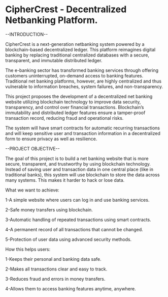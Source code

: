 # CipherCrest - Decentralized Netbanking Platform.
--INTRODUCTION--

CipherCrest is a next-generation netbanking system powered by a blockchain-based decentralized ledger. This platform reimagines digital banking by replacing traditional centralized databases with a secure, transparent, and immutable distributed ledger.

The e-banking sector has transformed banking services through offering customers uninterrupted, on-demand access to banking features. Traditional net banking platforms, however, are highly centralized and thus vulnerable to information breaches, system failures, and non-transparency.

This project proposes the development of a decentralized net banking website utilizing blockchain technology to improve data security, transparency, and control over financial transactions. Blockchain’s immutability and distributed ledger features ensure a tamper-proof transaction record, reducing fraud and operational risks.

The system will have smart contracts for automatic recurring transactions and will keep sensitive user and transaction information in a decentralized form to ensure privacy as well as resilience.

--PROJECT OBJECTIVE--

The goal of this project is to build a net banking website that is more secure, transparent, and trustworthy by using blockchain technology.
Instead of saving user and transaction data in one central place (like in traditional banks), this system will use blockchain to store the data across many systems. This makes it harder to hack or lose data.

What we want to achieve:

1-A simple website where users can log in and use banking services.

2-Safe money transfers using blockchain.

3-Automatic handling of repeated transactions using smart contracts.

4-A permanent record of all transactions that cannot be changed.

5-Protection of user data using advanced security methods.

How this helps users:

1-Keeps their personal and banking data safe.

2-Makes all transactions clear and easy to track.

3-Reduces fraud and errors in money transfers.  

4-Allows them to access banking features anytime, anywhere.
